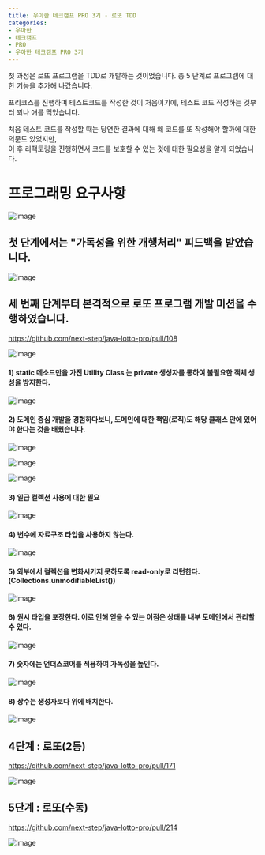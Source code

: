```yaml
---
title: 우아한 테크캠프 PRO 3기 - 로또 TDD
categories:
- 우아한
- 테크캠프
- PRO
- 우아한 테크캠프 PRO 3기
---
```


첫 과정은 로또 프로그램을 TDD로 개발하는 것이었습니다. 총 5 단계로 프로그램에 대한 기능을 추가해 나갔습니다.

프리코스를 진행하며 테스트코드를 작성한 것이 처음이기에, 테스트 코드 작성하는 것부터 꾀나 애를 먹었습니다.

처음 테스트 코드를 작성할 때는 당연한 결과에 대해 왜 코드를 또 작성해야 할까에 대한 의문도 있었지만,   
이 후 리팩토링을 진행하면서 코드를 보호할 수 있는 것에 대한 필요성을 알게 되었습니다.


# 프로그래밍 요구사항

![image](https://user-images.githubusercontent.com/72685070/153009985-7f045675-1960-4771-983e-6bb11252826d.png)


## 첫 단계에서는 "가독성을 위한 개행처리" 피드백을 받았습니다.

![image](https://user-images.githubusercontent.com/72685070/153001820-2216f33e-fc14-4931-b8f7-d4df65a38652.png)


## 세 번째 단계부터 본격적으로 로또 프로그램 개발 미션을 수행하였습니다.

<https://github.com/next-step/java-lotto-pro/pull/108>


![image](https://user-images.githubusercontent.com/72685070/153204231-2fa59a88-fa4b-4817-bb3d-4158e6f0d2e0.png)


#### 1) static 메소드만을 가진 Utility Class 는 private 생성자를 통하여 불필요한 객체 생성을 방지한다.

![image](https://user-images.githubusercontent.com/72685070/153003595-23d44497-2416-480f-8a85-df78ce102ee3.png)


#### 2) 도메인 중심 개발을 경험하다보니, 도메인에 대한 책임(로직)도 해당 클래스 안에 있어야 한다는 것을 배웠습니다.

![image](https://user-images.githubusercontent.com/72685070/153004300-42d3a334-61ee-4875-b775-c3c43fc0a6b1.png)

![image](https://user-images.githubusercontent.com/72685070/153007419-e97e344e-04dd-435c-b5ad-1ade31f5de65.png)

![image](https://user-images.githubusercontent.com/72685070/153008718-921904df-5ae5-4040-afcc-0e9c6f743cf4.png)


#### 3) 일급 컬렉션 사용에 대한 필요

![image](https://user-images.githubusercontent.com/72685070/153004731-d5b25628-1540-4d80-b6d0-8b72c4fb79cd.png)


#### 4) 변수에 자료구조 타입을 사용하지 않는다.

![image](https://user-images.githubusercontent.com/72685070/153005399-ac3be4f9-faff-48e4-a21a-5ec0d15b5cd0.png)


#### 5) 외부에서 컬렉션을 변화시키지 못하도록 read-only로 리턴한다. (Collections.unmodifiableList())

![image](https://user-images.githubusercontent.com/72685070/153006101-ab559450-e59b-4666-a026-1894a4dae6bc.png)


#### 6) 원시 타입을 포장한다. 이로 인해 얻을 수 있는 이점은 상태를 내부 도메인에서 관리할 수 있다.

![image](https://user-images.githubusercontent.com/72685070/153006865-329ce988-0b1d-47db-9f48-18c2d93eb794.png)


#### 7)  숫자에는 언더스코어를 적용하여 가독성을 높인다.

![image](https://user-images.githubusercontent.com/72685070/153007689-25d9e332-38b3-44bf-9804-eec8ae79a3fb.png)


#### 8) 상수는 생성자보다 위에 배치한다.

![image](https://user-images.githubusercontent.com/72685070/153009022-c74eeaa1-f6be-4587-aef2-c04fdddb9362.png)



## 4단계 : 로또(2등)

<https://github.com/next-step/java-lotto-pro/pull/171>

![image](https://user-images.githubusercontent.com/72685070/153204755-9e7a741a-db59-4778-b5e0-cb00de5ee136.png)


## 5단계 : 로또(수동)

<https://github.com/next-step/java-lotto-pro/pull/214>

![image](https://user-images.githubusercontent.com/72685070/153206979-84156b24-6d86-4d58-8cbc-070e79fbaeb4.png)
